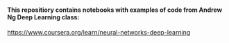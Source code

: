 #### This repositiory contains notebooks with examples of code from Andrew Ng Deep Learning class:


https://www.coursera.org/learn/neural-networks-deep-learning
